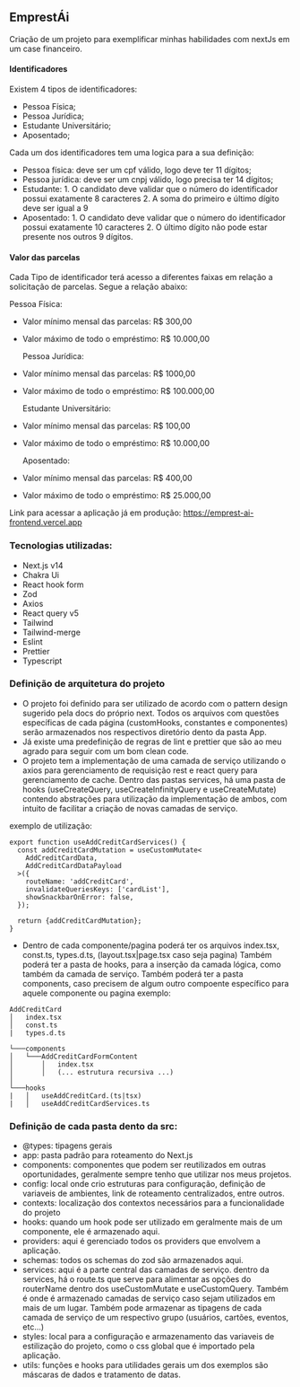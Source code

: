 ## EmprestÁi

Criação de um projeto para exemplificar minhas habilidades com nextJs em um case financeiro.

 #### Identificadores
Existem 4 tipos de identificadores:

- Pessoa Física;
- Pessoa Jurídica;
- Estudante Universitário;
- Aposentado;

Cada um dos identificadores tem uma logica para a sua definição:

- Pessoa física: deve ser um cpf válido, logo deve ter 11 dígitos;
- Pessoa jurídica: deve ser um cnpj válido, logo precisa ter 14 dígitos;
- Estudante: 1. O candidato deve validar que o número do identificador possui
  exatamente 8 caracteres 2. A soma do primeiro e último dígito deve ser igual a 9
- Aposentado: 1. O candidato deve validar que o número do identificador possui
  exatamente 10 caracteres 2. O último dígito não pode estar presente nos outros 9 dígitos.

#### Valor das parcelas
Cada Tipo de identificador terá acesso a diferentes faixas em relação a solicitação de parcelas. Segue a relação abaixo:

Pessoa Física:
- Valor mínimo mensal das parcelas: R$ 300,00
- Valor máximo de todo o empréstimo: R$ 10.000,00

  Pessoa Jurídica:
- Valor mínimo mensal das parcelas: R$ 1000,00
- Valor máximo de todo o empréstimo: R$ 100.000,00

  Estudante Universitário:
- Valor mínimo mensal das parcelas: R$ 100,00
- Valor máximo de todo o empréstimo: R$ 10.000,00

  Aposentado:
- Valor mínimo mensal das parcelas: R$ 400,00
- Valor máximo de todo o empréstimo: R$ 25.000,00

Link para acessar a aplicação já em produção: https://emprest-ai-frontend.vercel.app

### Tecnologias utilizadas:

- Next.js v14
- Chakra Ui
- React hook form
- Zod
- Axios
- React query v5
- Tailwind
- Tailwind-merge
- Eslint
- Prettier
- Typescript

### Definição de arquitetura do projeto

- O projeto foi definido para ser utilizado de acordo com o pattern design sugerido pela docs do próprio next. Todos os arquivos com questões específicas de cada página (customHooks, constantes e componentes) serão armazenados nos respectivos diretório dento da pasta App.
- Já existe uma predefinição de regras de lint e prettier que são ao meu agrado para seguir com um bom clean code.
- O projeto tem a implementação de uma camada de serviço utilizando o axios para gerenciamento de requisição rest e react query para gerenciamento de cache. Dentro das pastas services, há uma pasta de hooks (useCreateQuery, useCreateInfinityQuery e useCreateMutate) contendo abstrações para utilização da implementação de ambos, com intuito de facilitar a criação de novas camadas de serviço.

exemplo de utilização:

```
export function useAddCreditCardServices() {
  const addCreditCardMutation = useCustomMutate<
    AddCreditCardData,
    AddCreditCardDataPayload
  >({
    routeName: 'addCreditCard',
    invalidateQueriesKeys: ['cardList'],
    showSnackbarOnError: false,
  });

  return {addCreditCardMutation};
}
```

- Dentro de cada componente/pagina poderá ter os arquivos index.tsx, const.ts, types.d.ts, (layout.tsx|page.tsx caso seja pagina) Também poderá ter a pasta de hooks, para a inserção da camada lógica, como também da camada de serviço. Também poderá ter a pasta components, caso precisem de algum outro compoente específico para aquele componente ou pagina exemplo:

```
AddCreditCard
│   index.tsx
│   const.ts
|   types.d.ts

└───components
│   └───AddCreditCardFormContent
│       │   index.tsx
│       │   (... estrutura recursiva ...)
│
└───hooks
|   │   useAddCreditCard.(ts|tsx)
|   │   useAddCreditCardServices.ts
```

### Definição de cada pasta dento da src:

- @types: tipagens gerais
- app: pasta padrão para roteamento do Next.js
- components: componentes que podem ser reutilizados em outras oportunidades, geralmente sempre tenho que utilizar nos meus projetos.
- config: local onde crio estruturas para configuração, definição de variaveis de ambientes, link de roteamento centralizados, entre outros.
- contexts: localização dos contextos necessários para a funcionalidade do projeto
- hooks: quando um hook pode ser utilizado em geralmente mais de um componente, ele é armazenado aqui.
- providers: aqui é gerenciado todos os providers que envolvem a aplicação.
- schemas: todos os schemas do zod são armazenados aqui.
- services: aqui é a parte central das camadas de serviço. dentro da services, há o route.ts que serve para alimentar as opções do routerName dentro dos useCustomMutate e useCustomQuery. Também é onde é armazenado camadas de serviço caso sejam utilizados em mais de um lugar. Também pode armazenar as tipagens de cada camada de serviço de um respectivo grupo (usuários, cartões, eventos, etc...)
- styles: local para a configuração e armazenamento das variaveis de estilização do projeto, como o css global que é importado pela aplicação.
- utils: funções e hooks para utilidades gerais um dos exemplos são máscaras de dados e tratamento de datas.
